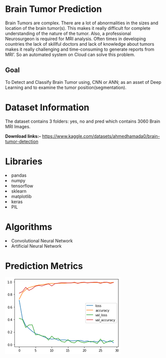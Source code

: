 # Brain Tumor Prediction
Brain Tumors are complex. There are a lot of abnormalities in the sizes and location of the brain tumor(s). This makes it really difficult for complete understanding of the nature of the tumor. Also, a professional Neurosurgeon is required for MRI analysis. Often times in developing countries the lack of skillful doctors and lack of knowledge about tumors makes it really challenging and time-consuming to generate reports from MRI’. So an automated system on Cloud can solve this problem.

## Goal
To Detect and Classify Brain Tumor using, CNN or ANN; as an asset of Deep Learning and to examine the tumor position(segmentation).

# Dataset Information

The dataset contains 3 folders: yes, no and pred which contains 3060 Brain MRI Images.

**Download links:-** 
https://www.kaggle.com/datasets/ahmedhamada0/brain-tumor-detection

# Libraries

<li>pandas
<li>numpy
<li>tensorflow
<li>sklearn
<li>matplotlib
<li>keras
<li>PIL

# Algorithms

<li>Convolutional Neural Network
<li>Artificial Neural Network

# Prediction Metrics
![alt text](https://github.com/aekanshgoel/Brain_Tumor_Prediction/blob/main/summary_plot.png)
